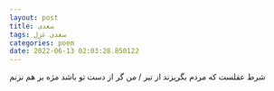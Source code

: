 ```yaml
---
layout: post
title: سعدی
tags: سعدی غزل
categories: poem
date: 2022-06-13 02:03:28.850122
---
```


شرط عقلست که مردم بگریزند از تیر / من گر از دست تو باشد مژه بر هم نزنم